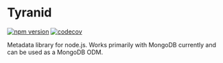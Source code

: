 # Tyranid

[![npm version](https://badge.fury.io/js/tyranid.svg)](https://badge.fury.io/js/tyranid)
[![codecov](https://codecov.io/gh/tyranid-org/tyranid/branch/master/graph/badge.svg)](https://codecov.io/gh/tyranid-org/tyranid)


Metadata library for node.js.  Works primarily with MongoDB currently and can be used as a MongoDB ODM.
